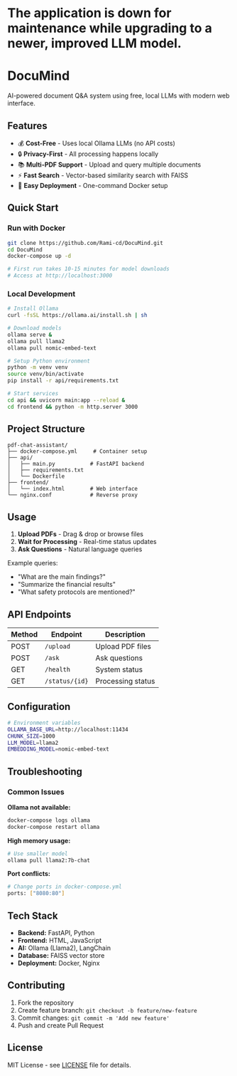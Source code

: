 # The application is down for maintenance while upgrading to a newer, improved LLM model.

# DocuMind

AI-powered document Q&A system using free, local LLMs with modern web interface.

## Features

- 💰 **Cost-Free** - Uses local Ollama LLMs (no API costs)
- 🔒 **Privacy-First** - All processing happens locally
- 📚 **Multi-PDF Support** - Upload and query multiple documents
- ⚡ **Fast Search** - Vector-based similarity search with FAISS
- 🐳 **Easy Deployment** - One-command Docker setup

## Quick Start

### Run with Docker
```bash
git clone https://github.com/Rami-cd/DocuMind.git
cd DocuMind
docker-compose up -d

# First run takes 10-15 minutes for model downloads
# Access at http://localhost:3000
```

### Local Development
```bash
# Install Ollama
curl -fsSL https://ollama.ai/install.sh | sh

# Download models
ollama serve &
ollama pull llama2
ollama pull nomic-embed-text

# Setup Python environment
python -m venv venv
source venv/bin/activate
pip install -r api/requirements.txt

# Start services
cd api && uvicorn main:app --reload &
cd frontend && python -m http.server 3000
```

## Project Structure

```
pdf-chat-assistant/
├── docker-compose.yml     # Container setup
├── api/
│   ├── main.py           # FastAPI backend
│   ├── requirements.txt
│   └── Dockerfile
├── frontend/
│   └── index.html        # Web interface
└── nginx.conf            # Reverse proxy
```

## Usage

1. **Upload PDFs** - Drag & drop or browse files
2. **Wait for Processing** - Real-time status updates
3. **Ask Questions** - Natural language queries

Example queries:
- "What are the main findings?"
- "Summarize the financial results"
- "What safety protocols are mentioned?"

## API Endpoints

| Method | Endpoint | Description |
|--------|----------|-------------|
| POST | `/upload` | Upload PDF files |
| POST | `/ask` | Ask questions |
| GET | `/health` | System status |
| GET | `/status/{id}` | Processing status |

## Configuration

```bash
# Environment variables
OLLAMA_BASE_URL=http://localhost:11434
CHUNK_SIZE=1000
LLM_MODEL=llama2
EMBEDDING_MODEL=nomic-embed-text
```

## Troubleshooting

### Common Issues

**Ollama not available:**
```bash
docker-compose logs ollama
docker-compose restart ollama
```

**High memory usage:**
```bash
# Use smaller model
ollama pull llama2:7b-chat
```

**Port conflicts:**
```bash
# Change ports in docker-compose.yml
ports: ["8080:80"]
```

## Tech Stack

- **Backend:** FastAPI, Python
- **Frontend:** HTML, JavaScript
- **AI:** Ollama (Llama2), LangChain
- **Database:** FAISS vector store
- **Deployment:** Docker, Nginx

## Contributing

1. Fork the repository
2. Create feature branch: `git checkout -b feature/new-feature`
3. Commit changes: `git commit -m 'Add new feature'`
4. Push and create Pull Request

## License

MIT License - see [LICENSE](LICENSE) file for details.
